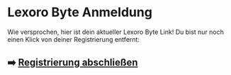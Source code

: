 # Lexoro Byte Anmeldung

Wie versprochen, hier ist dein aktueller  Lexoro Byte  Link!
Du bist nur noch einen Klick von deiner Registrierung entfernt:

## ➡️ [Registrierung abschließen](https://tinyurl.com/tbpa4pn6)